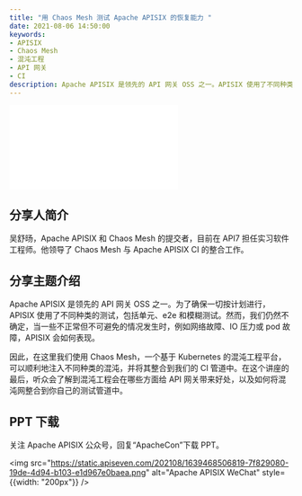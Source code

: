 ```yaml
---
title: "用 Chaos Mesh 测试 Apache APISIX 的恢复能力 "
date: 2021-08-06 14:50:00
keywords:
- APISIX
- Chaos Mesh
- 混沌工程
- API 网关
- CI
description: Apache APISIX 是领先的 API 网关 OSS 之一。APISIX 使用了不同种类的测试，包括单元、e2e 和模糊测试，当一些不正常但不可避免的情况发生时，例如网络故障、IO 压力或 pod 故障，APISIX 会如何表现。因此，在这里我们使用 Chaos Mesh，一个基于 Kubernetes 的混沌工程平台，可以顺利地注入不同种类的混沌，并将其整合到我们的 CI 管道中。在这个讲座的最后，听众会了解到混沌工程会在哪些方面给 API 网关带来好处，以及如何将混沌网整合到你自己的测试管道中。
---
```


<!-- markdownlint-disable -->

<iframe src="//player.bilibili.com/player.html?aid=334774886&bvid=BV1JA411w7w8&cid=388417850&page=1" frameborder="0" scrolling="no" allowfullscreen="true" style={{width:"100%", maxHeight: "calc(100vw / 5 * 3)", height: "calc(100vh / 5 * 3)"}}></iframe>

## 分享人简介

吴舒旸，Apache APISIX 和 Chaos Mesh 的提交者，目前在 API7 担任实习软件工程师。他领导了 Chaos Mesh 与 Apache APISIX CI 的整合工作。

## 分享主题介绍

Apache APISIX 是领先的 API 网关 OSS 之一。为了确保一切按计划进行，APISIX 使用了不同种类的测试，包括单元、e2e 和模糊测试。然而，我们仍然不确定，当一些不正常但不可避免的情况发生时，例如网络故障、IO 压力或 pod 故障，APISIX 会如何表现。

因此，在这里我们使用 Chaos Mesh，一个基于 Kubernetes 的混沌工程平台，可以顺利地注入不同种类的混沌，并将其整合到我们的 CI 管道中。在这个讲座的最后，听众会了解到混沌工程会在哪些方面给 API 网关带来好处，以及如何将混沌网整合到你自己的测试管道中。

## PPT 下载

关注 Apache APISIX 公众号，回复“ApacheCon”下载 PPT。

<img src="https://static.apiseven.com/202108/1639468506819-7f829080-19de-4d94-b103-e1d967e0baea.png" alt="Apache APISIX WeChat" style={{width: "200px"}} />
